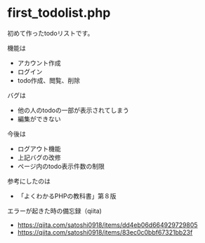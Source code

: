 # first_todolist.php

初めて作ったtodoリストです。

機能は
- アカウント作成
- ログイン
- todo作成、閲覧、削除

バグは
- 他の人のtodoの一部が表示されてしまう
- 編集ができない

今後は
- ログアウト機能
- 上記バグの改修
- ページ内のtodo表示件数の制限

参考にしたのは
- 「よくわかるPHPの教科書」第８版

エラーが起きた時の備忘録（qiita)
- https://qiita.com/satoshi0918/items/dd4eb06d664929729805
- https://qiita.com/satoshi0918/items/83ec0c0bbf67321bb23f
